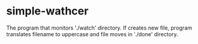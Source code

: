 # simple-wathcer

The program that monitors './watch' directory.
If creates new file, program translates filename to uppercase and file moves  in  './done' directory.
